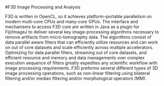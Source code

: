 #F3D Image Processing and Analysis

F3D is written in OpenCL, so it achieves platform-portable parallelism on modern multi-core CPUs and many-core GPUs. The interface and mechanisms to access F3D core are written in Java as a plugin for Fiji/ImageJ to deliver several key image-processing algorithms necessary to remove artifacts from micro-tomography data. The algorithms consist of data parallel aware filters that can efficiently utilize resources and can work on out of core datasets and scale efficiently across multiple accelerators. Optimizing for data parallel filters, streaming out of core datasets, and efficient resource and memory and data managements over complex execution sequence of filters greatly expedites any scientific workflow with image processing requirements. F3D preforms several different types of 3D image processing operations, such as non-linear filtering using bilateral filtering and/or median filtering and/or morphological operators (MM).
